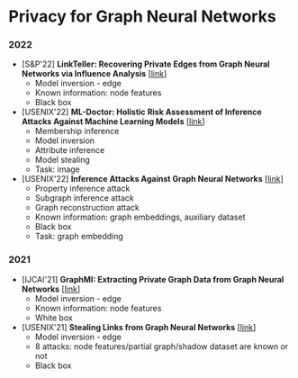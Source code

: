 # Privacy for Graph Neural Networks

### 2022

- \[S&P'22\] **LinkTeller: Recovering Private Edges from Graph Neural Networks via Influence Analysis** 
    \[[link](https://github.com/AI-secure/LinkTeller)\]
    - Model inversion - edge
    - Known information: node features
    - Black box
- \[USENIX'22\] **ML-Doctor: Holistic Risk Assessment of Inference Attacks Against Machine Learning Models**
    \[[link](https://github.com/liuyugeng/ML-Doctor)\]
    - Membership inference
    - Model inversion
    - Attribute inference
    - Model stealing
    - Task: image
- \[USENIX'22\] **Inference Attacks Against Graph Neural Networks**
    \[[link](https://github.com/Zhangzhk0819/GNN-Embedding-Leaks)\]
    - Property inference attack
    - Subgraph inference attack
    - Graph reconstruction attack
    - Known information: graph embeddings, auxiliary dataset
    - Black box
    - Task: graph embedding

### 2021

- \[IJCAI'21\] **GraphMI: Extracting Private Graph Data from Graph Neural Networks**
    \[[link](https://github.com/zaixizhang/GraphMI)\]
    - Model inversion - edge
    - Known information: node features
    - White box
- \[USENIX'21\] **Stealing Links from Graph Neural Networks**
    \[[link](https://github.com/xinleihe/link_stealing_attack)\]
    - Model inversion - edge
    - 8 attacks: node features/partial graph/shadow dataset are known or not
    - Black box
